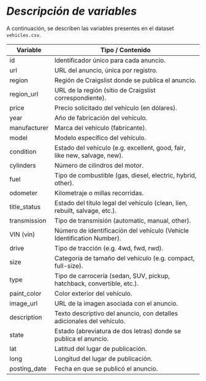 # ***Descripción de variables***

A continuación, se describen las variables presentes en el dataset `vehicles.csv`.

| Variable           | Tipo / Contenido                                                                 |
|-------------------|----------------------------------------------------------------------------------|
| id                | Identificador único para cada anuncio.                                           |
| url               | URL del anuncio, única por registro.                                             |
| region            | Región de Craigslist donde se publica el anuncio.                                |
| region_url        | URL de la región (sitio de Craigslist correspondiente).                          |
| price             | Precio solicitado del vehículo (en dólares).                                     |
| year              | Año de fabricación del vehículo.                                                  |
| manufacturer      | Marca del vehículo (fabricante).                                                  |
| model             | Modelo específico del vehículo.                                                   |
| condition         | Estado del vehículo (e.g. excellent, good, fair, like new, salvage, new).         |
| cylinders         | Número de cilindros del motor.                                                    |
| fuel              | Tipo de combustible (gas, diesel, electric, hybrid, other).                      |
| odometer          | Kilometraje o millas recorridas.                                                  |
| title_status      | Estado del título legal del vehículo (clean, lien, rebuilt, salvage, etc.).       |
| transmission      | Tipo de transmisión (automatic, manual, other).                                   |
| VIN (vin)         | Número de identificación del vehículo (Vehicle Identification Number).            |
| drive             | Tipo de tracción (e.g. 4wd, fwd, rwd).                                            |
| size              | Categoría de tamaño del vehículo (e.g. compact, full-size).                      |
| type              | Tipo de carrocería (sedan, SUV, pickup, hatchback, convertible, etc.).           |
| paint_color       | Color exterior del vehículo.                                                      |
| image_url         | URL de la imagen asociada con el anuncio.                                         |
| description       | Texto descriptivo del anuncio, con detalles adicionales del vehículo.            |
| state             | Estado (abreviatura de dos letras) donde se publica el anuncio.                   |
| lat               | Latitud del lugar de publicación.                                                 |
| long              | Longitud del lugar de publicación.                                                |
| posting_date      | Fecha en que se publicó el anuncio.                                               |

